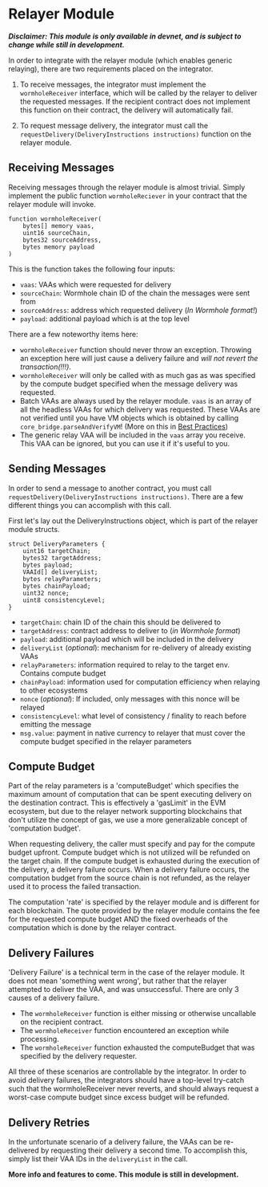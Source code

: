 # Relayer Module

**_Disclaimer: This module is only available in devnet, and is subject to change while still in development._**

In order to integrate with the relayer module (which enables generic relaying), there are two requirements placed on the integrator.

1. To receive messages, the integrator must implement the `wormholeReceiver` interface, which will be called by the relayer to deliver the requested messages. If the recipient contract does not implement this function on their contract, the delivery will automatically fail.

2. To request message delivery, the integrator must call the `requestDelivery(DeliveryInstructions instructions)` function on the relayer module.

## Receiving Messages

Receiving messages through the relayer module is almost trivial. Simply implement the public function `wormholeReciever` in your contract that the relayer module will invoke.

```
function wormholeReceiver(
    bytes[] memory vaas,
    uint16 sourceChain,
    bytes32 sourceAddress,
    bytes memory payload
)
```

This is the function takes the following four inputs:

- `vaas`: VAAs which were requested for delivery
- `sourceChain`: Wormhole chain ID of the chain the messages were sent from
- `sourceAddress`: address which requested delivery (_In Wormhole format!_)
- `payload`: additional payload which is at the top level

There are a few noteworthy items here:

- `wormholeReceiver` function should never throw an exception. Throwing an exception here will just cause a delivery failure and _will not revert the transaction(!!!)_.
- `wormholeReceiver` will only be called with as much gas as was specified by the compute budget specified when the message delivery was requested.
- Batch VAAs are always used by the relayer module. `vaas` is an array of all the headless VAAs for which delivery was requested. These VAAs are not verified until you have VM objects which is obtained by calling `core_bridge.parseAndVerifyVM`! (More on this in [Best Practices](./bestPractices.md))
- The generic relay VAA will be included in the `vaas` array you receive. This VAA can be ignored, but you can use it if it's useful to you.

## Sending Messages

In order to send a message to another contract, you must call `requestDelivery(DeliveryInstructions instructions)`. There are a few different things you can accomplish with this call.

First let's lay out the DeliveryInstructions object, which is part of the relayer module structs.

```
struct DeliveryParameters {
    uint16 targetChain;
    bytes32 targetAddress;
    bytes payload;
    VAAId[] deliveryList;
    bytes relayParameters;
    bytes chainPayload;
    uint32 nonce;
    uint8 consistencyLevel;
}
```

- `targetChain`: chain ID of the chain this should be delivered to
- `targetAddress`: contract address to deliver to (_in Wormhole format_)
- `payload`: additional payload which will be included in the delivery
- `deliveryList` (_optional_): mechanism for re-delivery of already existing VAAs
- `relayParameters`: information required to relay to the target env. Contains compute budget
- `chainPayload`: information used for computation efficiency when relaying to other ecosystems
- `nonce` (_optional_): If included, only messages with this nonce will be relayed
- `consistencyLevel`: what level of consistency / finality to reach before emitting the message
- `msg.value`: payment in native currency to relayer that must cover the compute budget specified in the relayer parameters

## Compute Budget

Part of the relay parameters is a 'computeBudget' which specifies the maximum amount of computation that can be spent executing delivery on the destination contract. This is effectively a 'gasLimit' in the EVM ecosystem, but due to the relayer network supporting blockchains that don't utilize the concept of gas, we use a more generalizable concept of 'computation budget'.

When requesting delivery, the caller must specify and pay for the compute budget upfront. Compute budget which is not utilized will be refunded on the target chain. If the compute budget is exhausted during the execution of the delivery, a delivery failure occurs. When a delivery failure occurs, the computation budget from the source chain is not refunded, as the relayer used it to process the failed transaction.

The computation 'rate' is specified by the relayer module and is different for each blockchain. The quote provided by the relayer module contains the fee for the requested compute budget AND the fixed overheads of the computation which is done by the relayer contract.

## Delivery Failures

'Delivery Failure' is a technical term in the case of the relayer module. It does not mean 'something went wrong', but rather that the relayer attempted to deliver the VAA, and was unsuccessful. There are only 3 causes of a delivery failure.

- The `wormholeReceiver` function is either missing or otherwise uncallable on the recipient contract.
- The `wormholeReceiver` function encountered an exception while processing.
- The `wormholeReceiver` function exhausted the computeBudget that was specified by the delivery requester.

All three of these scenarios are controllable by the integrator. In order to avoid delivery failures, the integrators should have a top-level try-catch such that the wormholeReceiver never reverts, and should always request a worst-case compute budget since excess budget will be refunded.

## Delivery Retries

In the unfortunate scenario of a delivery failure, the VAAs can be re-delivered by requesting their delivery a second time. To accomplish this, simply list their VAA IDs in the `deliveryList` in the call.

**More info and features to come. This module is still in development.**
